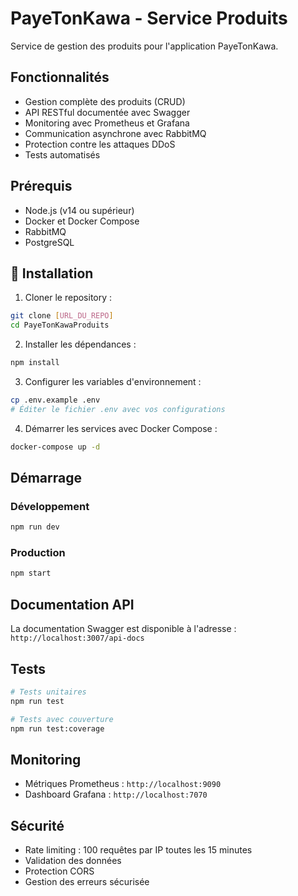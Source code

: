 ﻿# PayeTonKawa - Service Produits 

Service de gestion des produits pour l'application PayeTonKawa.

## Fonctionnalités

- Gestion complète des produits (CRUD)
- API RESTful documentée avec Swagger
- Monitoring avec Prometheus et Grafana
- Communication asynchrone avec RabbitMQ
- Protection contre les attaques DDoS
- Tests automatisés

## Prérequis

- Node.js (v14 ou supérieur)
- Docker et Docker Compose
- RabbitMQ
- PostgreSQL

## 🔧 Installation

1. Cloner le repository :
```bash
git clone [URL_DU_REPO]
cd PayeTonKawaProduits
```

2. Installer les dépendances :
```bash
npm install
```

3. Configurer les variables d'environnement :
```bash
cp .env.example .env
# Éditer le fichier .env avec vos configurations
```

4. Démarrer les services avec Docker Compose :
```bash
docker-compose up -d
```

## Démarrage

### Développement
```bash
npm run dev
```

### Production
```bash
npm start
```

## Documentation API

La documentation Swagger est disponible à l'adresse : `http://localhost:3007/api-docs`

## Tests

```bash
# Tests unitaires
npm run test

# Tests avec couverture
npm run test:coverage
```

## Monitoring

- Métriques Prometheus : `http://localhost:9090`
- Dashboard Grafana : `http://localhost:7070`

## Sécurité

- Rate limiting : 100 requêtes par IP toutes les 15 minutes
- Validation des données
- Protection CORS
- Gestion des erreurs sécurisée
